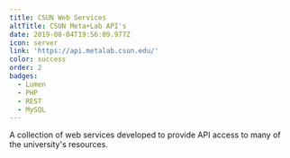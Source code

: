 ```yaml
---
title: CSUN Web Services
altTitle: CSUN Meta+Lab API's
date: 2019-08-04T19:56:09.977Z
icon: server
link: 'https://api.metalab.csun.edu/'
color: success
order: 2
badges:
  - Lumen
  - PHP
  - REST
  - MySQL
---
```

A collection of web services developed to provide API access to many of the university's resources.
